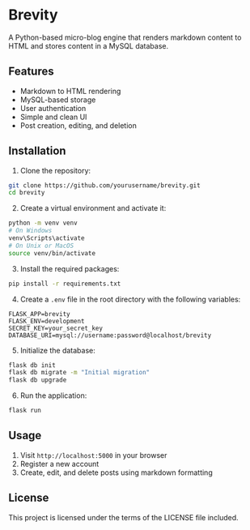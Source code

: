 # Brevity

A Python-based micro-blog engine that renders markdown content to HTML and stores content in a MySQL database.

## Features

- Markdown to HTML rendering
- MySQL-based storage
- User authentication
- Simple and clean UI
- Post creation, editing, and deletion

## Installation

1. Clone the repository:
```bash
git clone https://github.com/yourusername/brevity.git
cd brevity
```

2. Create a virtual environment and activate it:
```bash
python -m venv venv
# On Windows
venv\Scripts\activate
# On Unix or MacOS
source venv/bin/activate
```

3. Install the required packages:
```bash
pip install -r requirements.txt
```

4. Create a `.env` file in the root directory with the following variables:
```
FLASK_APP=brevity
FLASK_ENV=development
SECRET_KEY=your_secret_key
DATABASE_URI=mysql://username:password@localhost/brevity
```

5. Initialize the database:
```bash
flask db init
flask db migrate -m "Initial migration"
flask db upgrade
```

6. Run the application:
```bash
flask run
```

## Usage

1. Visit `http://localhost:5000` in your browser
2. Register a new account
3. Create, edit, and delete posts using markdown formatting

## License

This project is licensed under the terms of the LICENSE file included. 